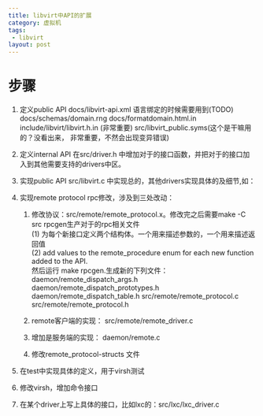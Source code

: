 ```yaml
---
title: libvirt中API的扩展 
category: 虚拟机
tags:
 - libvirt
layout: post
---
```

# 步骤 #

1. 定义public API
     docs/libvirt-api.xml 语言绑定的时候需要用到(TODO)
     docs/schemas/domain.rng
     docs/formatdomain.html.in
     include/libvirt/libvirt.h.in  (非常重要)
     src/libvirt_public.syms(这个是干嘛用的？没看出来， 非常重要，不然会出现变异错误)     


2. 定义internal API
     在src/driver.h 中增加对于的接口函数，并把对于的接口加入到其他需要支持的drivers中区。
     
3. 实现public API
     src/libvirt.c 中实现总的，其他drivers实现具体的及细节,如：


4. 实现remote protocol
     rpc修改，涉及到三处改动：  
     1) 修改协议：src/remote/remote_protocol.x。修改完之后需要make -C src rpcgen生产对于的rpc相关文件  
          (1) 为每个新接口定义两个结构体。一个用来描述参数的，一个用来描述返回值  
          (2) add values to the remote_procedure enum for each new function added to the API.  
          然后运行 make rpcgen.生成新的下列文件：
          daemon/remote_dispatch_args.h daemon/remote_dispatch_prototypes.h           daemon/remote_dispatch_table.h src/remote/remote_protocol.c src/remote/remote_protocol.h
   
     2) remote客户端的实现： src/remote/remote_driver.c
     3) 增加是服务端的实现： daemon/remote.c
     4) 修改remote_protocol-structs 文件

5. 在test中实现具体的定义，用于virsh测试

6. 修改virsh，增加命令接口

5. 在某个driver上写上具体的接口，比如lxc的：src/lxc/lxc_driver.c